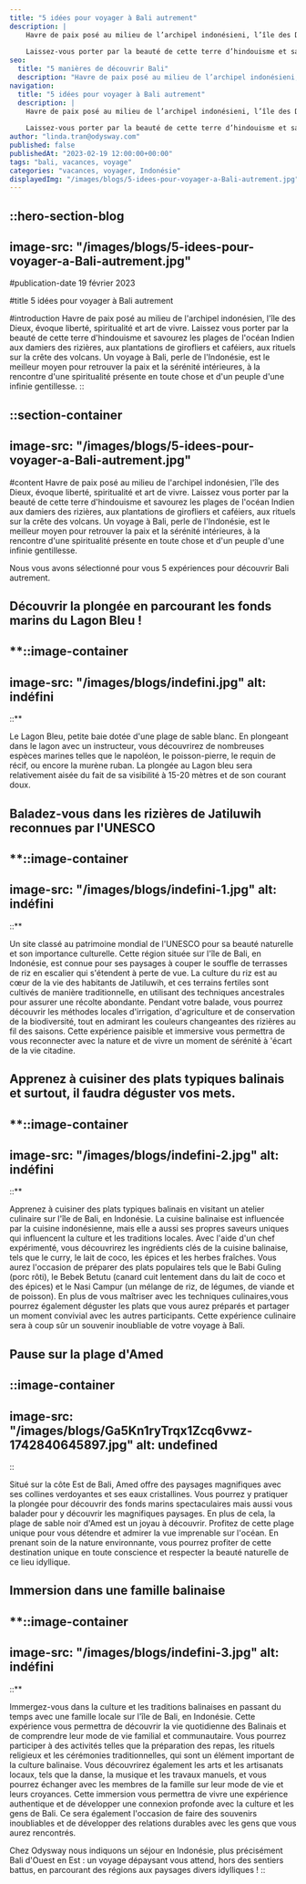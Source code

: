 ```yaml
---
title: "5 idées pour voyager à Bali autrement"
description: |
    Havre de paix posé au milieu de l’archipel indonésieni, l’île des Dieux, évoque liberté, spiritualité et art de vivre.
    
    Laissez-vous porter par la beauté de cette terre d’hindouisme et savourez les plages de l'océan Indien aux damiers des rizières, aux plantations de girofliers et caféiers, aux rituels sur la crête ...
seo:
  title: "5 manières de découvrir Bali"
  description: "Havre de paix posé au milieu de l’archipel indonésieni, l’île des Dieux, évoque liberté, spiritualité et art de vivre. Laissez-vous porter p"
navigation:
  title: "5 idées pour voyager à Bali autrement"
  description: |
    Havre de paix posé au milieu de l’archipel indonésieni, l’île des Dieux, évoque liberté, spiritualité et art de vivre.
    
    Laissez-vous porter par la beauté de cette terre d’hindouisme et savourez les plages de l'océan Indien aux damiers des rizières, aux plantations de girofliers et caféiers, aux rituels sur la crête ...
author: "linda.tran@odysway.com"
published: false
publishedAt: "2023-02-19 12:00:00+00:00"
tags: "bali, vacances, voyage"
categories: "vacances, voyager, Indonésie"
displayedImg: "/images/blogs/5-idees-pour-voyager-a-Bali-autrement.jpg"
---
```


::hero-section-blog
---
image-src: "/images/blogs/5-idees-pour-voyager-a-Bali-autrement.jpg"
---
#publication-date
19 février 2023

#title
5 idées pour voyager à Bali autrement

#introduction
Havre de paix posé au milieu de l'archipel indonésien, l'île des Dieux, évoque liberté, spiritualité et art de vivre. Laissez vous porter par la beauté de cette terre d'hindouisme et savourez les plages de l'océan Indien aux damiers des rizières, aux plantations de girofliers et caféiers, aux rituels sur la crête des volcans. Un voyage à Bali, perle de l'Indonésie, est le meilleur moyen pour retrouver la paix et la sérénité intérieures, à la rencontre d'une spiritualité présente en toute chose et d'un peuple d'une infinie gentillesse.
::

::section-container
---
image-src: "/images/blogs/5-idees-pour-voyager-a-Bali-autrement.jpg"
---
#content
Havre de paix posé au milieu de l'archipel indonésien, l'île des Dieux, évoque liberté, spiritualité et art de vivre. Laissez vous porter par la beauté de cette terre d'hindouisme et savourez les plages de l'océan Indien aux damiers des rizières, aux plantations de girofliers et caféiers, aux rituels sur la crête des volcans. Un voyage à Bali, perle de l'Indonésie, est le meilleur moyen pour retrouver la paix et la sérénité intérieures, à la rencontre d'une spiritualité présente en toute chose et d'un peuple d'une infinie gentillesse.

Nous vous avons sélectionné pour vous 5 expériences pour découvrir Bali autrement.

## **Découvrir la plongée en parcourant les fonds marins du Lagon Bleu !**

**::image-container
---
image-src: "/images/blogs/indefini.jpg"
alt: indéfini
---
::**

Le Lagon Bleu, petite baie dotée d'une plage de sable blanc. En plongeant dans le lagon avec un instructeur, vous découvrirez de nombreuses espèces marines telles que le napoléon, le poisson-pierre, le requin de récif, ou encore la murène ruban. La plongée au Lagon bleu sera relativement aisée du fait de sa visibilité à 15-20 mètres et de son courant doux.

## **Baladez-vous dans les rizières de Jatiluwih reconnues par l'UNESCO**

**::image-container
---
image-src: "/images/blogs/indefini-1.jpg"
alt: indéfini
---
::**

Un site classé au patrimoine mondial de l'UNESCO pour sa beauté naturelle et son importance culturelle. Cette région située sur l'île de Bali, en Indonésie, est connue pour ses paysages à couper le souffle de terrasses de riz en escalier qui s'étendent à perte de vue. La culture du riz est au cœur de la vie des habitants de Jatiluwih, et ces terrains fertiles sont cultivés de manière traditionnelle, en utilisant des techniques ancestrales pour assurer une récolte abondante. Pendant votre balade, vous pourrez découvrir les méthodes locales d'irrigation, d'agriculture et de conservation de la biodiversité, tout en admirant les couleurs changeantes des rizières au fil des saisons. Cette expérience paisible et immersive vous permettra de vous reconnecter avec la nature et de vivre un moment de sérénité à 'écart de la vie citadine.

## **Apprenez à cuisiner des plats typiques balinais et surtout, il faudra déguster vos mets.**

**::image-container
---
image-src: "/images/blogs/indefini-2.jpg"
alt: indéfini
---
::**

Apprenez à cuisiner des plats typiques balinais en visitant un atelier culinaire sur l'île de Bali, en Indonésie. La cuisine balinaise est influencée par la cuisine indonésienne, mais elle a aussi ses propres saveurs uniques qui influencent la culture et les traditions locales. Avec l'aide d'un chef expérimenté, vous découvrirez les ingrédients clés de la cuisine balinaise, tels que le curry, le lait de coco, les épices et les herbes fraîches. Vous aurez l'occasion de préparer des plats populaires tels que le Babi Guling (porc rôti), le Bebek Betutu (canard cuit lentement dans du lait de coco et des épices) et le Nasi Campur (un mélange de riz, de légumes, de viande et de poisson). En plus de vous maîtriser avec les techniques culinaires,vous pourrez également déguster les plats que vous aurez préparés et partager un moment convivial avec les autres participants. Cette expérience culinaire sera à coup sûr un souvenir inoubliable de votre voyage à Bali.

## **Pause sur la plage d'Amed**

::image-container
---
image-src: "/images/blogs/Ga5Kn1ryTrqx1Zcq6vwz-1742840645897.jpg"
alt: undefined
---
::

Situé sur la côte Est de Bali, Amed offre des paysages magnifiques avec ses collines verdoyantes et ses eaux cristallines. Vous pourrez y pratiquer la plongée pour découvrir des fonds marins spectaculaires mais aussi vous balader pour y découvrir les magnifiques paysages. En plus de cela, la plage de sable noir d'Amed est un joyau à découvrir. Profitez de cette plage unique pour vous détendre et admirer la vue imprenable sur l'océan. En prenant soin de la nature environnante, vous pourrez profiter de cette destination unique en toute conscience et respecter la beauté naturelle de ce lieu idyllique.

## **Immersion dans une famille balinaise**

**::image-container
---
image-src: "/images/blogs/indefini-3.jpg"
alt: indéfini
---
::**

Immergez-vous dans la culture et les traditions balinaises en passant du temps avec une famille locale sur l'île de Bali, en Indonésie. Cette expérience vous permettra de découvrir la vie quotidienne des Balinais et de comprendre leur mode de vie familial et communautaire. Vous pourrez participer à des activités telles que la préparation des repas, les rituels religieux et les cérémonies traditionnelles, qui sont un élément important de la culture balinaise. Vous découvrirez également les arts et les artisanats locaux, tels que la danse, la musique et les travaux manuels, et vous pourrez échanger avec les membres de la famille sur leur mode de vie et leurs croyances. Cette immersion vous permettra de vivre une expérience authentique et de développer une connexion profonde avec la culture et les gens de Bali. Ce sera également l'occasion de faire des souvenirs inoubliables et de développer des relations durables avec les gens que vous aurez rencontrés.

Chez Odysway nous indiquons un séjour en Indonésie, plus précisément Bali d'Ouest en Est : un voyage dépaysant vous attend, hors des sentiers battus, en parcourant des régions aux paysages divers idylliques !
::
